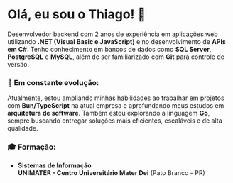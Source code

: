 # Olá, eu sou o Thiago! 👋

Desenvolvedor backend com 2 anos de experiência em aplicações web utilizando **.NET (Visual Basic e JavaScript)** e no desenvolvimento de **APIs em C#**. Tenho conhecimento em bancos de dados como **SQL Server**, **PostgreSQL** e **MySQL**, além de ser familiarizado com **Git** para controle de versão.

### 🚀 Em constante evolução:
Atualmente, estou ampliando minhas habilidades ao trabalhar em projetos com **Bun/TypeScript** na atual empresa e aprofundando meus estudos em **arquitetura de software**. Também estou explorando a linguagem **Go**, sempre buscando entregar soluções mais eficientes, escaláveis e de alta qualidade.

### 🎓 Formação:
- **Sistemas de Informação**  
  **UNIMATER - Centro Universitário Mater Dei** (Pato Branco - PR)

  
